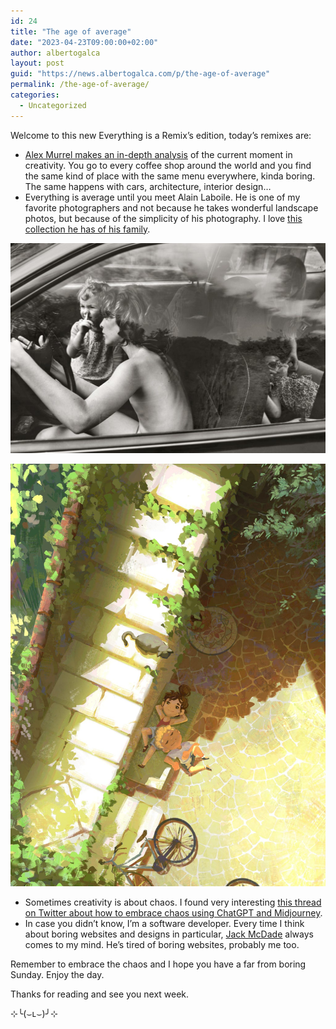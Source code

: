 ```yaml
---
id: 24
title: "The age of average"
date: "2023-04-23T09:00:00+02:00"
author: albertogalca
layout: post
guid: "https://news.albertogalca.com/p/the-age-of-average"
permalink: /the-age-of-average/
categories:
  - Uncategorized
---
```


Welcome to this new Everything is a Remix’s edition, today’s remixes are:

- [Alex Murrel makes an in-depth analysis](https://www.alexmurrell.co.uk/articles/the-age-of-average?utm_source=everythingisaremix&utm_medium=email&utm_campaign=newsletter-no-01) of the current moment in creativity. You go to every coffee shop around the world and you find the same kind of place with the same menu everywhere, kinda boring. The same happens with cars, architecture, interior design…
- Everything is average until you meet Alain Laboile. He is one of my favorite photographers and not because he takes wonderful landscape photos, but because of the simplicity of his photography. I love [this collection he has of his family](https://laboile.com/la-famille?utm_source=everythingisaremix&utm_medium=email&utm_campaign=newsletter-no-01).

![](/assets/images/posts/2024/01/https3A2F2Fsubstack-post-media.s3.amazonaws.com2Fpublic2Fimages2F6c28de4c-5460-4a5f-8c4b-6bbf3ce20f47_1024x683.jpg)

![Imagen](/assets/images/posts/2024/01/https3A2F2Fsubstack-post-media.s3.amazonaws.com2Fpublic2Fimages2Fd59c9cad-7259-4945-8ff6-287c1f7c05ab_1753x2350.jpg "Imagen")

- Sometimes creativity is about chaos. I found very interesting [this thread on Twitter about how to embrace chaos using ChatGPT and Midjourney](https://twitter.com/bl_artcult/status/1644413172521250817?ref=albertogalca.com).
- In case you didn’t know, I’m a software developer. Every time I think about boring websites and designs in particular, [Jack McDade](https://jackmcdade.com/?utm_source=everythingisaremix&utm_medium=email&utm_campaign=newsletter-no-01) always comes to my mind. He’s tired of boring websites, probably me too.

Remember to embrace the chaos and I hope you have a far from boring Sunday. Enjoy the day.

Thanks for reading and see you next week.

⊹╰(⌣ʟ⌣)╯⊹
